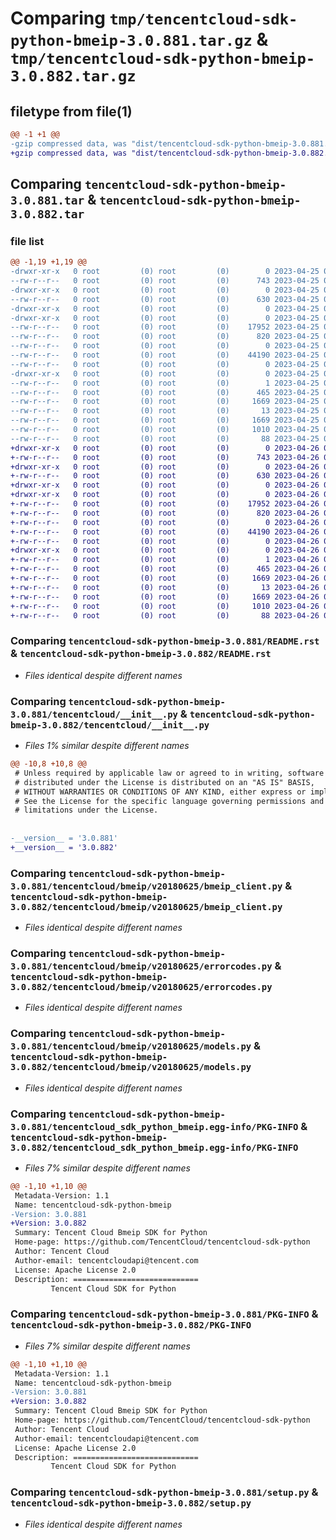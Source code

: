 # Comparing `tmp/tencentcloud-sdk-python-bmeip-3.0.881.tar.gz` & `tmp/tencentcloud-sdk-python-bmeip-3.0.882.tar.gz`

## filetype from file(1)

```diff
@@ -1 +1 @@
-gzip compressed data, was "dist/tencentcloud-sdk-python-bmeip-3.0.881.tar", last modified: Tue Apr 25 00:23:01 2023, max compression
+gzip compressed data, was "dist/tencentcloud-sdk-python-bmeip-3.0.882.tar", last modified: Wed Apr 26 02:51:59 2023, max compression
```

## Comparing `tencentcloud-sdk-python-bmeip-3.0.881.tar` & `tencentcloud-sdk-python-bmeip-3.0.882.tar`

### file list

```diff
@@ -1,19 +1,19 @@
-drwxr-xr-x   0 root         (0) root         (0)        0 2023-04-25 00:23:01.000000 tencentcloud-sdk-python-bmeip-3.0.881/
--rw-r--r--   0 root         (0) root         (0)      743 2023-04-25 00:23:01.000000 tencentcloud-sdk-python-bmeip-3.0.881/README.rst
-drwxr-xr-x   0 root         (0) root         (0)        0 2023-04-25 00:23:01.000000 tencentcloud-sdk-python-bmeip-3.0.881/tencentcloud/
--rw-r--r--   0 root         (0) root         (0)      630 2023-04-25 00:23:01.000000 tencentcloud-sdk-python-bmeip-3.0.881/tencentcloud/__init__.py
-drwxr-xr-x   0 root         (0) root         (0)        0 2023-04-25 00:23:01.000000 tencentcloud-sdk-python-bmeip-3.0.881/tencentcloud/bmeip/
-drwxr-xr-x   0 root         (0) root         (0)        0 2023-04-25 00:23:01.000000 tencentcloud-sdk-python-bmeip-3.0.881/tencentcloud/bmeip/v20180625/
--rw-r--r--   0 root         (0) root         (0)    17952 2023-04-25 00:23:01.000000 tencentcloud-sdk-python-bmeip-3.0.881/tencentcloud/bmeip/v20180625/bmeip_client.py
--rw-r--r--   0 root         (0) root         (0)      820 2023-04-25 00:23:01.000000 tencentcloud-sdk-python-bmeip-3.0.881/tencentcloud/bmeip/v20180625/errorcodes.py
--rw-r--r--   0 root         (0) root         (0)        0 2023-04-25 00:23:01.000000 tencentcloud-sdk-python-bmeip-3.0.881/tencentcloud/bmeip/v20180625/__init__.py
--rw-r--r--   0 root         (0) root         (0)    44190 2023-04-25 00:23:01.000000 tencentcloud-sdk-python-bmeip-3.0.881/tencentcloud/bmeip/v20180625/models.py
--rw-r--r--   0 root         (0) root         (0)        0 2023-04-25 00:23:01.000000 tencentcloud-sdk-python-bmeip-3.0.881/tencentcloud/bmeip/__init__.py
-drwxr-xr-x   0 root         (0) root         (0)        0 2023-04-25 00:23:01.000000 tencentcloud-sdk-python-bmeip-3.0.881/tencentcloud_sdk_python_bmeip.egg-info/
--rw-r--r--   0 root         (0) root         (0)        1 2023-04-25 00:23:01.000000 tencentcloud-sdk-python-bmeip-3.0.881/tencentcloud_sdk_python_bmeip.egg-info/dependency_links.txt
--rw-r--r--   0 root         (0) root         (0)      465 2023-04-25 00:23:01.000000 tencentcloud-sdk-python-bmeip-3.0.881/tencentcloud_sdk_python_bmeip.egg-info/SOURCES.txt
--rw-r--r--   0 root         (0) root         (0)     1669 2023-04-25 00:23:01.000000 tencentcloud-sdk-python-bmeip-3.0.881/tencentcloud_sdk_python_bmeip.egg-info/PKG-INFO
--rw-r--r--   0 root         (0) root         (0)       13 2023-04-25 00:23:01.000000 tencentcloud-sdk-python-bmeip-3.0.881/tencentcloud_sdk_python_bmeip.egg-info/top_level.txt
--rw-r--r--   0 root         (0) root         (0)     1669 2023-04-25 00:23:01.000000 tencentcloud-sdk-python-bmeip-3.0.881/PKG-INFO
--rw-r--r--   0 root         (0) root         (0)     1010 2023-04-25 00:23:01.000000 tencentcloud-sdk-python-bmeip-3.0.881/setup.py
--rw-r--r--   0 root         (0) root         (0)       88 2023-04-25 00:23:01.000000 tencentcloud-sdk-python-bmeip-3.0.881/setup.cfg
+drwxr-xr-x   0 root         (0) root         (0)        0 2023-04-26 02:51:59.000000 tencentcloud-sdk-python-bmeip-3.0.882/
+-rw-r--r--   0 root         (0) root         (0)      743 2023-04-26 02:51:59.000000 tencentcloud-sdk-python-bmeip-3.0.882/README.rst
+drwxr-xr-x   0 root         (0) root         (0)        0 2023-04-26 02:51:59.000000 tencentcloud-sdk-python-bmeip-3.0.882/tencentcloud/
+-rw-r--r--   0 root         (0) root         (0)      630 2023-04-26 02:51:59.000000 tencentcloud-sdk-python-bmeip-3.0.882/tencentcloud/__init__.py
+drwxr-xr-x   0 root         (0) root         (0)        0 2023-04-26 02:51:59.000000 tencentcloud-sdk-python-bmeip-3.0.882/tencentcloud/bmeip/
+drwxr-xr-x   0 root         (0) root         (0)        0 2023-04-26 02:51:59.000000 tencentcloud-sdk-python-bmeip-3.0.882/tencentcloud/bmeip/v20180625/
+-rw-r--r--   0 root         (0) root         (0)    17952 2023-04-26 02:51:59.000000 tencentcloud-sdk-python-bmeip-3.0.882/tencentcloud/bmeip/v20180625/bmeip_client.py
+-rw-r--r--   0 root         (0) root         (0)      820 2023-04-26 02:51:59.000000 tencentcloud-sdk-python-bmeip-3.0.882/tencentcloud/bmeip/v20180625/errorcodes.py
+-rw-r--r--   0 root         (0) root         (0)        0 2023-04-26 02:51:59.000000 tencentcloud-sdk-python-bmeip-3.0.882/tencentcloud/bmeip/v20180625/__init__.py
+-rw-r--r--   0 root         (0) root         (0)    44190 2023-04-26 02:51:59.000000 tencentcloud-sdk-python-bmeip-3.0.882/tencentcloud/bmeip/v20180625/models.py
+-rw-r--r--   0 root         (0) root         (0)        0 2023-04-26 02:51:59.000000 tencentcloud-sdk-python-bmeip-3.0.882/tencentcloud/bmeip/__init__.py
+drwxr-xr-x   0 root         (0) root         (0)        0 2023-04-26 02:51:59.000000 tencentcloud-sdk-python-bmeip-3.0.882/tencentcloud_sdk_python_bmeip.egg-info/
+-rw-r--r--   0 root         (0) root         (0)        1 2023-04-26 02:51:59.000000 tencentcloud-sdk-python-bmeip-3.0.882/tencentcloud_sdk_python_bmeip.egg-info/dependency_links.txt
+-rw-r--r--   0 root         (0) root         (0)      465 2023-04-26 02:51:59.000000 tencentcloud-sdk-python-bmeip-3.0.882/tencentcloud_sdk_python_bmeip.egg-info/SOURCES.txt
+-rw-r--r--   0 root         (0) root         (0)     1669 2023-04-26 02:51:59.000000 tencentcloud-sdk-python-bmeip-3.0.882/tencentcloud_sdk_python_bmeip.egg-info/PKG-INFO
+-rw-r--r--   0 root         (0) root         (0)       13 2023-04-26 02:51:59.000000 tencentcloud-sdk-python-bmeip-3.0.882/tencentcloud_sdk_python_bmeip.egg-info/top_level.txt
+-rw-r--r--   0 root         (0) root         (0)     1669 2023-04-26 02:51:59.000000 tencentcloud-sdk-python-bmeip-3.0.882/PKG-INFO
+-rw-r--r--   0 root         (0) root         (0)     1010 2023-04-26 02:51:59.000000 tencentcloud-sdk-python-bmeip-3.0.882/setup.py
+-rw-r--r--   0 root         (0) root         (0)       88 2023-04-26 02:51:59.000000 tencentcloud-sdk-python-bmeip-3.0.882/setup.cfg
```

### Comparing `tencentcloud-sdk-python-bmeip-3.0.881/README.rst` & `tencentcloud-sdk-python-bmeip-3.0.882/README.rst`

 * *Files identical despite different names*

### Comparing `tencentcloud-sdk-python-bmeip-3.0.881/tencentcloud/__init__.py` & `tencentcloud-sdk-python-bmeip-3.0.882/tencentcloud/__init__.py`

 * *Files 1% similar despite different names*

```diff
@@ -10,8 +10,8 @@
 # Unless required by applicable law or agreed to in writing, software
 # distributed under the License is distributed on an "AS IS" BASIS,
 # WITHOUT WARRANTIES OR CONDITIONS OF ANY KIND, either express or implied.
 # See the License for the specific language governing permissions and
 # limitations under the License.
 
 
-__version__ = '3.0.881'
+__version__ = '3.0.882'
```

### Comparing `tencentcloud-sdk-python-bmeip-3.0.881/tencentcloud/bmeip/v20180625/bmeip_client.py` & `tencentcloud-sdk-python-bmeip-3.0.882/tencentcloud/bmeip/v20180625/bmeip_client.py`

 * *Files identical despite different names*

### Comparing `tencentcloud-sdk-python-bmeip-3.0.881/tencentcloud/bmeip/v20180625/errorcodes.py` & `tencentcloud-sdk-python-bmeip-3.0.882/tencentcloud/bmeip/v20180625/errorcodes.py`

 * *Files identical despite different names*

### Comparing `tencentcloud-sdk-python-bmeip-3.0.881/tencentcloud/bmeip/v20180625/models.py` & `tencentcloud-sdk-python-bmeip-3.0.882/tencentcloud/bmeip/v20180625/models.py`

 * *Files identical despite different names*

### Comparing `tencentcloud-sdk-python-bmeip-3.0.881/tencentcloud_sdk_python_bmeip.egg-info/PKG-INFO` & `tencentcloud-sdk-python-bmeip-3.0.882/tencentcloud_sdk_python_bmeip.egg-info/PKG-INFO`

 * *Files 7% similar despite different names*

```diff
@@ -1,10 +1,10 @@
 Metadata-Version: 1.1
 Name: tencentcloud-sdk-python-bmeip
-Version: 3.0.881
+Version: 3.0.882
 Summary: Tencent Cloud Bmeip SDK for Python
 Home-page: https://github.com/TencentCloud/tencentcloud-sdk-python
 Author: Tencent Cloud
 Author-email: tencentcloudapi@tencent.com
 License: Apache License 2.0
 Description: ============================
         Tencent Cloud SDK for Python
```

### Comparing `tencentcloud-sdk-python-bmeip-3.0.881/PKG-INFO` & `tencentcloud-sdk-python-bmeip-3.0.882/PKG-INFO`

 * *Files 7% similar despite different names*

```diff
@@ -1,10 +1,10 @@
 Metadata-Version: 1.1
 Name: tencentcloud-sdk-python-bmeip
-Version: 3.0.881
+Version: 3.0.882
 Summary: Tencent Cloud Bmeip SDK for Python
 Home-page: https://github.com/TencentCloud/tencentcloud-sdk-python
 Author: Tencent Cloud
 Author-email: tencentcloudapi@tencent.com
 License: Apache License 2.0
 Description: ============================
         Tencent Cloud SDK for Python
```

### Comparing `tencentcloud-sdk-python-bmeip-3.0.881/setup.py` & `tencentcloud-sdk-python-bmeip-3.0.882/setup.py`

 * *Files identical despite different names*

